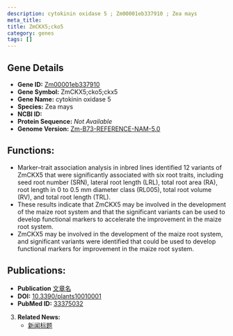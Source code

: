```yaml
---
description: cytokinin oxidase 5 ; Zm00001eb337910 ; Zea mays
meta_title:
title: ZmCKX5;cko5
category: genes
tags: []
---
```


## Gene Details
- **Gene ID:**	[Zm00001eb337910](https://www.maizegdb.org/gene_center/gene/Zm00001eb337910)
- **Gene Symbol:** ZmCKX5;cko5;ckx5
- **Gene Name:** cytokinin oxidase 5
- **Species:** Zea mays
- **NCBI ID:** [  ]()
- **Protein Sequence:** *Not Available*
- **Genome Version:** [Zm-B73-REFERENCE-NAM-5.0](https://www.maizegdb.org/genome/assembly/Zm-B73-REFERENCE-NAM-5.0)

## Functions:
   - Marker–trait association analysis in inbred lines identified 12 variants of ZmCKX5 that were significantly associated with six root traits, including seed root number (SRN), lateral root length (LRL), total root area (RA), root length in 0 to 0.5 mm diameter class (RL005), total root volume (RV), and total root length (TRL).
   - These results indicate that ZmCKX5 may be involved in the development of the maize root system and that the significant variants can be used to develop functional markers to accelerate the improvement in the maize root system.
   - ZmCKX5 may be involved in the development of the maize root system, and significant variants were identified that could be used to develop functional markers for improvement in the maize root system.

## Publications:
   - **Publication** [文章名](https://www.ncbi.nlm.nih.gov/pmc/articles/PMC7830956/)
   - **DOI:** [10.3390/plants10010001](https://www.ncbi.nlm.nih.gov/pmc/articles/PMC7830956/)
   - **PubMed ID:** [33375032](https://pubmed.ncbi.nlm.nih.gov/33375032/)

3. **Related News:**
   - [新闻标题]()
